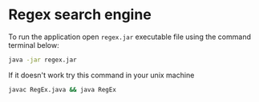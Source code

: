 # Regex search engine

To run the application open `regex.jar` executable file using the command terminal below:

```sh
java -jar regex.jar
```

If it doesn't work try this command in your unix machine 

```sh 
javac RegEx.java && java RegEx
```